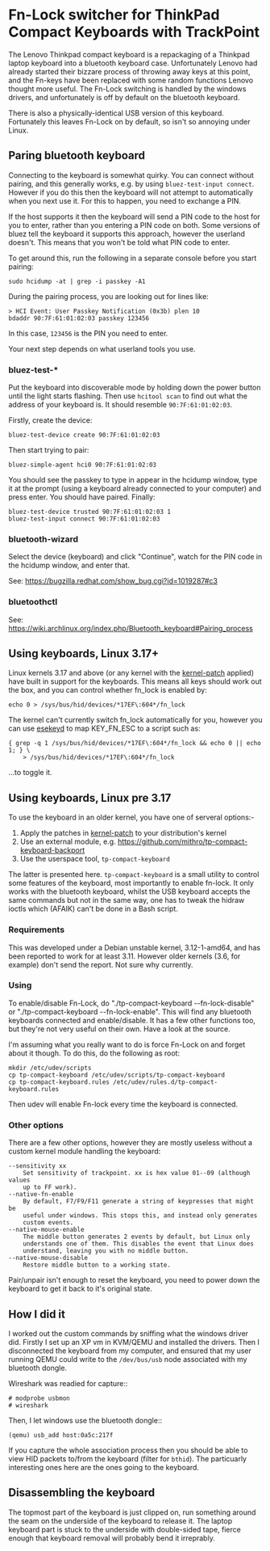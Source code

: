 Fn-Lock switcher for ThinkPad Compact Keyboards with TrackPoint
===============================================================

The Lenovo Thinkpad compact keyboard is a repackaging of a Thinkpad
laptop keyboard into a bluetooth keyboard case. Unfortunately Lenovo had
already started their bizzare process of throwing away keys at this point, and
the Fn-keys have been replaced with some random functions Lenovo thought more
useful. The Fn-Lock switching is handled by the windows drivers, and
unfortunately is off by default on the bluetooth keyboard.

There is also a physically-identical USB version of this keyboard. Fortunately
this leaves Fn-Lock on by default, so isn't so annoying under Linux.

Paring bluetooth keyboard
-------------------------

Connecting to the keyboard is somewhat quirky. You can connect without pairing,
and this generally works, e.g. by using ``bluez-test-input connect``. However
if you do this then the keyboard will not attempt to automatically when you
next use it. For this to happen, you need to exchange a PIN.

If the host supports it then the keyboard will send a PIN code to the host for
you to enter, rather than you entering a PIN code on both. Some versions of
bluez tell the keyboard it supports this approach, however the userland
doesn't. This means that you won't be told what PIN code to enter.

To get around this, run the following in a separate console before you start
pairing:

    sudo hcidump -at | grep -i passkey -A1

During the pairing process, you are looking out for lines like:

    > HCI Event: User Passkey Notification (0x3b) plen 10
    bdaddr 90:7F:61:01:02:03 passkey 123456

In this case, ``123456`` is the PIN you need to enter.

Your next step depends on what userland tools you use.

### bluez-test-*

Put the keyboard into discoverable mode by holding down the power button until
the light starts flashing. Then use ``hcitool scan`` to find out what the
address of your keyboard is. It should resemble ``90:7F:61:01:02:03``.

Firstly, create the device:

    bluez-test-device create 90:7F:61:01:02:03

Then start trying to pair:

    bluez-simple-agent hci0 90:7F:61:01:02:03

You should see the passkey to type in appear in the hcidump window, type it at
the prompt (using a keyboard already connected to your computer) and press
enter. You should have paired. Finally:

    bluez-test-device trusted 90:7F:61:01:02:03 1
    bluez-test-input connect 90:7F:61:01:02:03

### bluetooth-wizard

Select the device (keyboard) and click "Continue", watch for the PIN code in
the hcidump window, and enter that.

See: https://bugzilla.redhat.com/show_bug.cgi?id=1019287#c3

### bluetoothctl

See: https://wiki.archlinux.org/index.php/Bluetooth_keyboard#Pairing_process

Using keyboards, Linux 3.17+
----------------------------

Linux kernels 3.17 and above (or any kernel with the [kernel-patch](https://github.com/lentinj/tp-compact-keyboard/tree/master/kernel-patch)
applied) have built in support for the keyboards. This means all keys should
work out the box, and you can control whether fn_lock is enabled by:

    echo 0 > /sys/bus/hid/devices/*17EF\:604*/fn_lock 

The kernel can't currently switch fn_lock automatically for you, however you
can use [esekeyd](https://sites.google.com/site/blabdupp/esekeyd) to map
KEY_FN_ESC to a script such as:

    { grep -q 1 /sys/bus/hid/devices/*17EF\:604*/fn_lock && echo 0 || echo 1; } \
        > /sys/bus/hid/devices/*17EF\:604*/fn_lock

...to toggle it.

Using keyboards, Linux pre 3.17
-------------------------------

To use the keyboard in an older kernel, you have one of serveral options:-

1. Apply the patches in [kernel-patch](https://github.com/lentinj/tp-compact-keyboard/tree/master/kernel-patch) to your distribution's kernel
2. Use an external module, e.g. https://github.com/mithro/tp-compact-keyboard-backport
3. Use the userspace tool, ``tp-compact-keyboard``

The latter is presented here. ``tp-compact-keyboard`` is a small utility
to control some features of the keyboard, most
importantly to enable fn-lock. It only works with the bluetooth keyboard,
whilst the USB keyboard accepts the same commands but not in the same way,
one has to tweak the hidraw ioctls which (AFAIK) can't be done in a Bash script.

### Requirements

This was developed under a Debian unstable kernel, 3.12-1-amd64, and has been
reported to work for at least 3.11. However older kernels (3.6, for example)
don't send the report. Not sure why currently.

### Using

To enable/disable Fn-Lock, do "./tp-compact-keyboard --fn-lock-disable" or
"./tp-compact-keyboard --fn-lock-enable". This will find any bluetooth
keyboards connected and enable/disable. It has a few other functions too, but
they're not very useful on their own. Have a look at the source.

I'm assuming what you really want to do is force Fn-Lock on and forget about it
though. To do this, do the following as root:

    mkdir /etc/udev/scripts
    cp tp-compact-keyboard /etc/udev/scripts/tp-compact-keyboard
    cp tp-compact-keyboard.rules /etc/udev/rules.d/tp-compact-keyboard.rules

Then udev will enable Fn-lock every time the keyboard is connected.

### Other options

There are a few other options, however they are mostly useless without a custom kernel
module handling the keyboard:

    --sensitivity xx
        Set sensitivity of trackpoint. xx is hex value 01--09 (although values
        up to FF work).
    --native-fn-enable
    	By default, F7/F9/F11 generate a string of keypresses that might be
    	useful under windows. This stops this, and instead only generates
    	custom events.
    --native-mouse-enable
        The middle button generates 2 events by default, but Linux only
        understands one of them. This disables the event that Linux does
        understand, leaving you with no middle button.
    --native-mouse-disable
        Restore middle button to a working state.

Pair/unpair isn't enough to reset the keyboard, you need to power down the
keyboard to get it back to it's original state.

How I did it
------------

I worked out the custom commands by sniffing what the windows driver did.
Firstly I set up an XP vm in KVM/QEMU and installed the drivers. Then I
disconnected the keyboard from my computer, and ensured that my user running
QEMU could write to the ``/dev/bus/usb`` node associated with my bluetooth
dongle.

Wireshark was readied for capture::

    # modprobe usbmon
    # wireshark

Then, I let windows use the bluetooth dongle::

    (qemu) usb_add host:0a5c:217f

If you capture the whole association process then you should be able to view
HID packets to/from the keyboard (filter for ``bthid``). The particuarly
interesting ones here are the ones going to the keyboard.

Disassembling the keyboard
--------------------------

The topmost part of the keyboard is just clipped on, run something around the
seam on the underside of the keyboard to release it. The laptop keyboard part
is stuck to the underside with double-sided tape, fierce enough that keyboard
removal will probably bend it irreprably.
